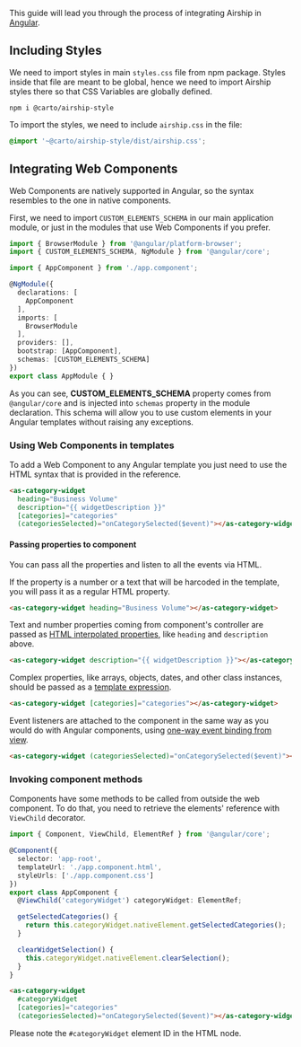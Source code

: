 This guide will lead you through the process of integrating Airship in [Angular](https://angular.io).

## Including Styles
We need to import styles in main `styles.css` file from npm package. Styles inside that file are meant to be global, hence we need to import Airship styles there so that CSS Variables are globally defined.

```
npm i @carto/airship-style
```

To import the styles, we need to include `airship.css` in the file:
```css
@import '~@carto/airship-style/dist/airship.css';
```

## Integrating Web Components
Web Components are natively supported in Angular, so the syntax resembles to the one in native components.

First, we need to import `CUSTOM_ELEMENTS_SCHEMA` in our main application module, or just in the modules that use Web Components if you prefer.

```ts
import { BrowserModule } from '@angular/platform-browser';
import { CUSTOM_ELEMENTS_SCHEMA, NgModule } from '@angular/core';

import { AppComponent } from './app.component';

@NgModule({
  declarations: [
    AppComponent
  ],
  imports: [
    BrowserModule
  ],
  providers: [],
  bootstrap: [AppComponent],
  schemas: [CUSTOM_ELEMENTS_SCHEMA]
})
export class AppModule { }
```

As you can see, **CUSTOM_ELEMENTS_SCHEMA** property comes from `@angular/core` and is injected into `schemas` property in the module declaration. This schema will allow you to use custom elements in your Angular templates without raising any exceptions.

### Using Web Components in templates
To add a Web Component to any Angular template you just need to use the HTML syntax that is provided in the reference.

```html
<as-category-widget
  heading="Business Volume"
  description="{{ widgetDescription }}"
  [categories]="categories"
  (categoriesSelected)="onCategorySelected($event)"></as-category-widget>
```

#### Passing properties to component
You can pass all the properties and listen to all the events via HTML.

If the property is a number or a text that will be harcoded in the template, you will pass it as a regular HTML property.

```html
<as-category-widget heading="Business Volume"></as-category-widget>
```

Text and number properties coming from component's controller are passed as [HTML interpolated properties](https://angular.io/guide/template-syntax#interpolation----), like `heading` and `description` above.

```html
<as-category-widget description="{{ widgetDescription }}"></as-category-widget>
```

Complex properties, like arrays, objects, dates, and other class instances, should be passed as a [template expression](https://angular.io/guide/template-syntax#template-expressions).

```html
<as-category-widget [categories]="categories"></as-category-widget>
```

Event listeners are attached to the component in the same way as you would do with Angular components, using [one-way event binding from view](https://angular.io/guide/template-syntax#binding-syntax-an-overview).

```html
<as-category-widget (categoriesSelected)="onCategorySelected($event)"></as-category-widget>
```

### Invoking component methods
Components have some methods to be called from outside the web component. To do that, you need to retrieve the elements' reference with `ViewChild` decorator.

```ts
import { Component, ViewChild, ElementRef } from '@angular/core';

@Component({
  selector: 'app-root',
  templateUrl: './app.component.html',
  styleUrls: ['./app.component.css']
})
export class AppComponent {
  @ViewChild('categoryWidget') categoryWidget: ElementRef;

  getSelectedCategories() {
    return this.categoryWidget.nativeElement.getSelectedCategories();
  }

  clearWidgetSelection() {
    this.categoryWidget.nativeElement.clearSelection();
  }
}
```

```html
<as-category-widget
  #categoryWidget
  [categories]="categories"
  (categoriesSelected)="onCategorySelected($event)"></as-category-widget>
```

Please note the `#categoryWidget` element ID in the HTML node.
